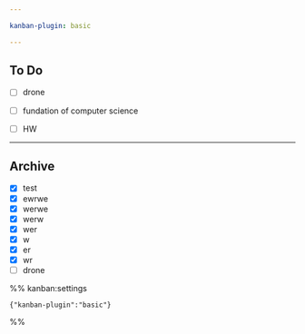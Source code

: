```yaml
---

kanban-plugin: basic

---
```


## To Do

- [ ] drone
- [ ] fundation of computer science
- [ ] HW


***

## Archive

- [x] test
- [x] ewrwe
- [x] werwe
- [x] werw
- [x] wer
- [x] w
- [x] er
- [x] wr
- [ ] drone

%% kanban:settings
```
{"kanban-plugin":"basic"}
```
%%